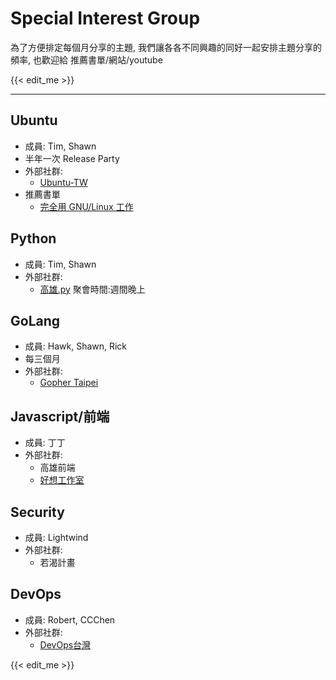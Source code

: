 # Special Interest Group
為了方便排定每個月分享的主題,
我們讓各各不同興趣的同好一起安排主題分享的頻率,
也歡迎給 推薦書單/網站/youtube

{{< edit_me >}}

---

## Ubuntu
 - 成員: Tim, Shawn
 - 半年一次 Release Party
 - 外部社群:
   - [Ubuntu-TW](https://www.ubuntu-tw.org/)
 - 推薦書單
   - [完全用 GNU/Linux 工作](https://legacy.gitbook.com/book/chusiang/working-on-gnu-linux/details)

## Python
 - 成員: Tim, Shawn
 - 外部社群:
   - [高雄.py](https://www.meetup.com/Kaohsiung-Python-Meetup/) 聚會時間:週間晚上

## GoLang
 - 成員: Hawk, Shawn, Rick
 - 每三個月
 - 外部社群:
   - [Gopher Taipei](https://t.me/golangtw)

## Javascript/前端
 - 成員: 丁丁
 - 外部社群:
   - 高雄前端
   - [好想工作室](http://goodideas-studio.com/)

## Security
 - 成員: Lightwind
 - 外部社群:
   - 若渴計畫
   
## DevOps
 - 成員: Robert, CCChen
 - 外部社群:
   - [DevOps台灣](https://t.me/devopstw)

{{< edit_me >}}
